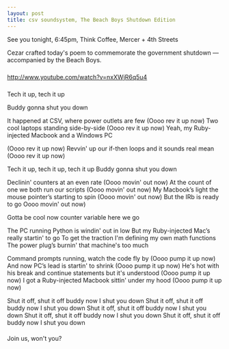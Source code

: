 ```yaml
---
layout: post
title: csv soundsystem, The Beach Boys Shutdown Edition
---
```



See you tonight, 6:45pm, Think Coffee, Mercer + 4th Streets

Cezar crafted today's poem to commemorate the government shutdown — accompanied by the Beach Boys.

#####

http://www.youtube.com/watch?v=nxXWjR6q5u4

#####

Tech it up, tech it up

Buddy gonna shut you down

It happened at CSV, where power outlets are few
(Oooo rev it up now)
Two cool laptops standing side-by-side
(Oooo rev it up now)
Yeah, my Ruby-injected Macbook and a Windows PC

(Oooo rev it up now)
Revvin' up our if-then loops and it sounds real mean
(Oooo rev it up now)

Tech it up, tech it up, tech it up
Buddy gonna shut you down

Declinin' counters at an even rate
(Oooo movin' out now)
At the count of one we both run our scripts
(Oooo movin' out now)
My Macbook’s light the mouse pointer’s starting to spin
(Oooo movin' out now)
But the IRb is ready to go
Oooo movin' out now)

Gotta be cool now counter variable here we go

The PC running Python is windin' out in low
But my Ruby-injected Mac’s really startin' to go
To get the traction I'm defining my own math functions
The power plug’s burnin' that machine's too much

Command prompts running, watch the code fly by
(Oooo pump it up now)
And now PC’s lead is startin' to shrink
(Oooo pump it up now)
He's hot with his break and continue statements but it's understood
(Oooo pump it up now)
I got a Ruby-injected Macbook sittin' under my hood
(Oooo pump it up now)

Shut it off, shut it off buddy now I shut you down
Shut it off, shut it off buddy now I shut you down
Shut it off, shut it off buddy now I shut you down
Shut it off, shut it off buddy now I shut you down
Shut it off, shut it off buddy now I shut you down 

####

Join us, won't you?